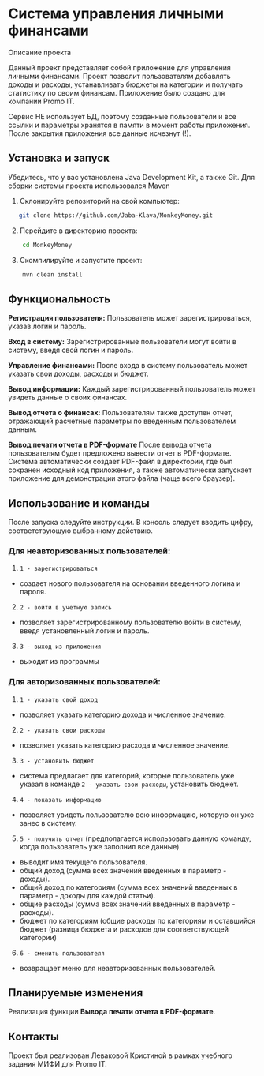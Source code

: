 # Система управления личными финансами

Описание проекта

Данный проект представляет собой приложение для управления личными финансами.
Проект позволит пользователям добавлять доходы и расходы, устанавливать бюджеты на категории и получать статистику по своим финансам. 
Приложение было создано для компании Promo IT.

Сервис НЕ использует БД, поэтому созданные пользователи и все ссылки и параметры хранятся в памяти в момент работы приложения. 
После закрытия приложения все данные исчезнут (!).

## Установка и запуск

Убедитесь, что у вас установлена Java Development Kit, а также Git.
Для сборки системы проекта использовался Maven

1. Склонируйте репозиторий на свой компьютер:
   
 ```bash
    git clone https://github.com/Jaba-Klava/MonkeyMoney.git
 ```

2. Перейдите в директорию проекта:

```bash
    cd MonkeyMoney
```

3. Скомпилируйте и запустите проект:

```bash
    mvn clean install
   ```

## Функциональность

**Регистрация пользователя:** Пользователь может зарегистрироваться, указав логин и пароль.

**Вход в систему:** Зарегистрированные пользователи могут войти в систему, введя свой логин и пароль.

**Управление финансами:** После входа в систему пользователь может указать свои доходы, расходы и бюджет.

**Вывод информации:** Каждый зарегистрированный пользователь может увидеть данные о своих финансах.

**Вывод отчета о финансах:** Пользователям также доступен отчет, отражающий расчетные параметры по введенным пользователем данным.

**Вывод печати отчета в PDF-формате** После вывода отчета пользователям будет предложено вывести отчет в PDF-формате.
Система автоматически создает PDF-файл в директории, где был сохранен исходный код приложения, а также автоматически запускает приложение для демонстрации этого файла (чаще всего браузер).

## Использование и команды

После запуска следуйте инструкции. 
В консоль следует вводить цифру, соответствующую выбранному действию.

### Для неавторизованных пользователей:
1. `1 - зарегистрироваться`
- cоздает нового пользователя на основании введенного логина и пароля.
2. `2 - войти в учетную запись`  
- позволяет зарегистрированному пользователю войти в систему, введя установленный логин и пароль.
3. `3 - выход из приложения`
- выходит из программы  

### Для авторизованных пользователей:
1. `1 - указать свой доход`  
- позволяет указать категорию дохода и численное значение.  
2. `2 - указать свои расходы`   
- позволяет указать категорию расхода и численное значение.
3. `3 - установить бюджет`  
- система предлагает для категорий, которые пользователь уже указал в команде `2 - указать свои расходы`, установить бюджет.
4. `4 - показать информацию`
- позволяет увидеть пользователю всю информацию, которую он уже занес в систему.
5. `5 - получить отчет` (предполагается использовать данную команду, когда пользователь уже заполнил все данные)
  - выводит имя текущего пользователя.
  - общий доход (сумма всех значений введенных в параметр - доходы).
  - общий доход по категориям (сумма всех значений введенных в параметр - доходы для каждой статьи).
  - общие расходы (сумма всех значений введенных в параметр - расходы).
  - бюджет по категориям (общие расходы по категориям и оставшийся бюджет (разница бюджета и расходов для соответствующей категории)
6. `6 - сменить пользователя`  
- возвращает меню для неавторизованных пользователей.

## Планируемые изменения

Реализация функции **Вывода печати отчета в PDF-формате**. 

## Контакты

Проект был реализован Леваковой Кристиной в рамках учебного задания МИФИ для Promo IT.
